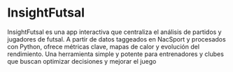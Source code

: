 # InsightFutsal
InsightFutsal es una app interactiva que centraliza el análisis de partidos y jugadores de futsal. A partir de datos taggeados en NacSport y procesados con Python, ofrece métricas clave, mapas de calor y evolución del rendimiento. Una herramienta simple y potente para entrenadores y clubes que buscan optimizar decisiones y mejorar el juego
